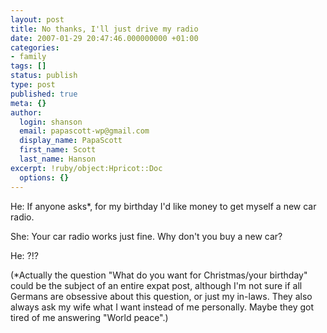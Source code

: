 ```yaml
---
layout: post
title: No thanks, I'll just drive my radio
date: 2007-01-29 20:47:46.000000000 +01:00
categories:
- family
tags: []
status: publish
type: post
published: true
meta: {}
author:
  login: shanson
  email: papascott-wp@gmail.com
  display_name: PapaScott
  first_name: Scott
  last_name: Hanson
excerpt: !ruby/object:Hpricot::Doc
  options: {}
---
```

<p>He: If anyone asks*, for my birthday I'd like money to get myself a new car radio.</p>
<p>She: Your car radio works just fine. Why don't you buy a new car?</p>
<p>He: ?!?</p>
<p>(*Actually the question "What do you want for Christmas/your birthday" could be the subject of an entire expat post, although I'm not sure if all Germans are obsessive about this question, or just my in-laws. They also always ask my wife what I want instead of me personally. Maybe they got tired of me answering "World peace".)</p>
